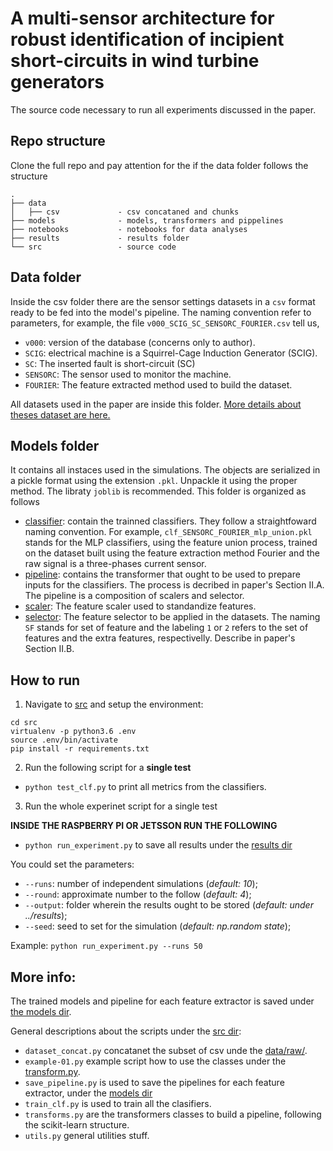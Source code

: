 A multi-sensor architecture for robust identification of incipient short-circuits in wind turbine generators
===

The source code necessary to run all experiments discussed in the paper.

## Repo structure

Clone the full repo and pay attention for the if the data folder follows the structure
    
    .
    ├── data
    │   ├── csv             - csv concataned and chunks
    ├── models              - models, transformers and pippelines
    ├── notebooks           - notebooks for data analyses
    ├── results             - results folder
    └── src                 - source code


## Data folder
Inside the csv folder there are the sensor settings datasets in a `csv` format ready to be fed into the model's pipeline. The naming convention refer to parameters, for example, the file `v000_SCIG_SC_SENSORC_FOURIER.csv` tell us,


- `v000`: version of the database (concerns only to author).
- `SCIG`: electrical machine is a Squirrel-Cage Induction Generator (SCIG).
- `SC`: The inserted fault is short-circuit (SC)
- `SENSORC`: The sensor used to monitor the machine. 
- `FOURIER`: The feature extracted method used to build the dataset.

All datasets used in the paper are inside this folder. [More details about theses dataset are here.](data/csv/)

## Models folder

It contains all instaces used in the simulations. The objects are serialized in a pickle format using the extension `.pkl`. Unpackle it using the proper method. The libraty `joblib` is recommended. This folder is organized as follows

- [classifier](classifier/): contain the trainned classifiers. They follow a straightfoward naming convention. For example, `clf_SENSORC_FOURIER_mlp_union.pkl` stands for the MLP classifiers, using the feature union process, trained on the dataset built using the feature extraction method Fourier and the raw signal is a three-phases current sensor.
- [pipeline](pipeline/): contains the transformer that ought to be used to prepare inputs for the classifiers. The process is decribed in paper's Section II.A. The pipeline is a composition of scalers and selector.
- [scaler](scaler): The feature scaler used to standandize features.
- [selector](selector): The feature selector to be applied in the datasets. The naming `SF` stands for set of feature and the labeling `1` or `2` refers to the set of features and the extra features, respectivelly. Describe in paper's Section II.B.


## How to run

1. Navigate to [src](src/) and setup the environment:

```shell
cd src
virtualenv -p python3.6 .env
source .env/bin/activate
pip install -r requirements.txt
```

2. Run the following script for a **single test**

- `python test_clf.py` to print all metrics from the classifiers.


3. Run the whole experinet script for a single test

**INSIDE THE RASPBERRY PI OR JETSSON RUN THE FOLLOWING** 
- `python run_experiment.py` to save all results under the [results dir](src/results/)

You could set the parameters:
- `--runs`: number of independent simulations (*default: 10*);
- `--round`: approximate number to the follow (*default: 4*);
- `--output`: folder wherein the results ought to be stored (*default: under ../results*);
- `--seed`: seed to set for the simulation (*default: np.random state*);

Example: `python run_experiment.py --runs 50`


## More info:

The trained models and pipeline for each feature extractor is saved under [the models dir](models/).

General descriptions about the scripts under the [src dir](src/):

- `dataset_concat.py` concatanet the subset of csv unde the [data/raw/](data/raw/).
- `example-01.py` example script how to use the classes under the [transform.py](src/transform.py).
- `save_pipeline.py` is used to save the pipelines for each feature extractor, under the [models dir](models/)
- `train_clf.py` is used to train all the clasifiers.
- `transforms.py` are the transformers classes to build a pipeline, following the scikit-learn structure.
- `utils.py` general utilities stuff.
